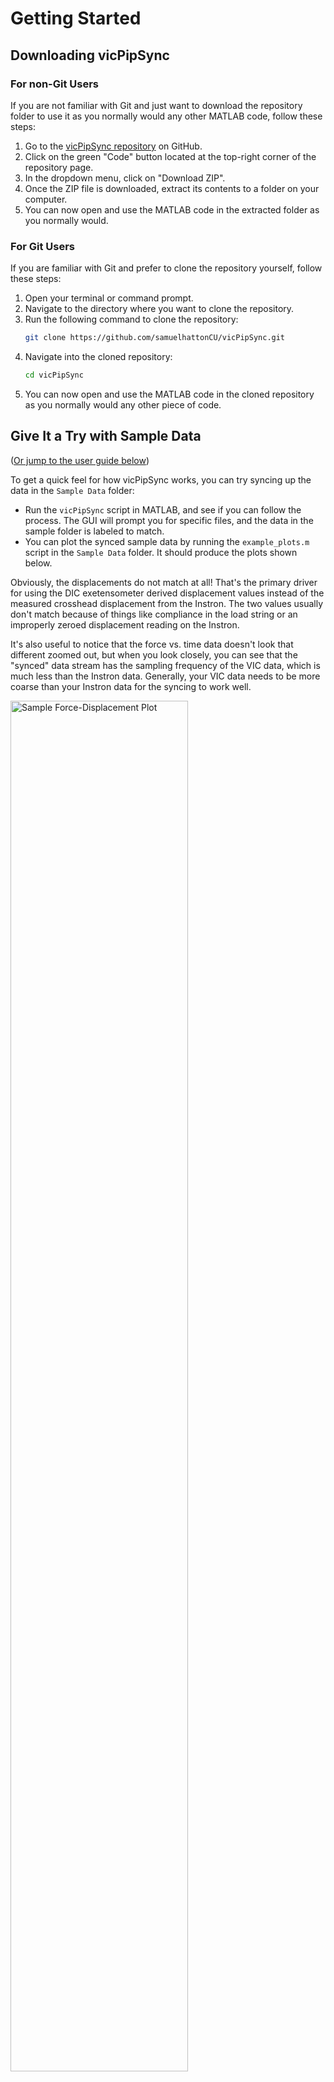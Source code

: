 # Getting Started

## Downloading vicPipSync

### For non-Git Users

If you are not familiar with Git and just want to download the repository folder to use it as you normally would any other MATLAB code, follow these steps:

1. Go to the [vicPipSync repository](https://github.com/samuelhattonCU/vicPipSync) on GitHub.
2. Click on the green "Code" button located at the top-right corner of the repository page.
3. In the dropdown menu, click on "Download ZIP".
4. Once the ZIP file is downloaded, extract its contents to a folder on your computer.
5. You can now open and use the MATLAB code in the extracted folder as you normally would.

### For Git Users

If you are familiar with Git and prefer to clone the repository yourself, follow these steps:

1. Open your terminal or command prompt.
2. Navigate to the directory where you want to clone the repository.
3. Run the following command to clone the repository:
   ```bash
   git clone https://github.com/samuelhattonCU/vicPipSync.git
   ```
4. Navigate into the cloned repository:
   ```bash
   cd vicPipSync
   ```
5. You can now open and use the MATLAB code in the cloned repository as you normally would any other piece of code.

## Give It a Try with Sample Data
([Or jump to the user guide below](#detailed-user-guide))

To get a quick feel for how vicPipSync works, you can try syncing up the data in the `Sample Data` folder: 
- Run the `vicPipSync` script in MATLAB, and see if you can follow the process. The GUI will prompt you for specific files, and the data in the sample folder is labeled to match. 
- You can plot the synced sample data by running the `example_plots.m` script in the `Sample Data` folder. It should produce the plots shown below.

Obviously, the displacements do not match at all! That's the primary driver for using the DIC exetensometer derived displacement values instead of the measured crosshead displacement from the Instron. The two values usually don't match because of things like compliance in the load string or an improperly zeroed displacement reading on the Instron.

It's also useful to notice that the force vs. time data doesn't look that different zoomed out, but when you look closely, you can see that the "synced" data stream has the sampling frequency of the VIC data, which is much less than the Instron data. Generally, your VIC data needs to be more coarse than your Instron data for the syncing to work well.

<img src="../Sample Data/sample_plot_fd.png" alt="Sample Force-Displacement Plot" width="75%">

<img src="../Sample Data/sample_plot_ft.png" alt="Sample Force-Time Plot" width = "75%">

---

# Detailed User Guide

## How to Get a PIP Signal in Your Data
These instructions are fairly specific to the test setup in the Lopez Jimenez lab, where we have our DIC setup on a moble work bench and our Instron 5969 setup on a table in the middle of the lab. The ([first procedure](#general-procedure)) here is a general guide that should be applicable to any setup. The ([second procedure](#flj-lab-procedure)) is specific to our lab. The `vicPipSync` tool and guide all assume that the PIP or marker signal from the UTM can be measured as a voltage signal by the DIC-connected DAQ.

### General Procedure:
1. Setup your UTM test method to include a PIP or marker log, and add the counter to the working dashboard.
2. Connect your UTM's marker system (usually a push-button on the end of a cable) in series with the UTM's marker circuit and the DIC system's DAQ.
3. Open the `Analog Data` window in VIC-Snap
4. Press the marker button and ensure that both the UTM counter increments and the signal is registered in the analog data plot in VIC-Snap.
5. Ensure that the PIP or marker data is setup to be exported with the rest of the UTM data.
6. Ensure that the correct analog data signal is included in the VIC-Snap project output `.csv` file.
   - A way to check this is to start capturing images, trigger the signal, stop capturing images, hit `ctrl+s`, and then open the `project-name.csv` file in the `project-name/` directory. The file should contain a data column corresponding to the signal; try plotting it to ensure the signal is captured.
7. During any test where the Instron and VIC-Snap are both taking data, press the PIP button to add a temporal marker in both data sets. This is the marker that is used by the tool in post-processing to sync up the two data sets.

### FLJ Lab Procedure:
1. In the Instron Method editing screen:
   - Under the `Method/Console/Live Displays` tab, ensure `PIP count` is listed as a selected live display. 
   - Under the `Method/Workspace/Raw Data/Columns` tab, ensure `PIP count` is listed as a selected measurement. 
   - Save the method file and open it as a test; a PIP counter should now appear in the live display.
2. Ensure the BNC end of the PIP cable is plugged into the `AI 0` port of the DIC-connected DAQ (See reference images below).
3. Open the `Analog Data` window in VIC-Snap.
4. Lightly insert the audio jack end of the PIP cable into the Instron PIP port, just until you feel some resistance (you can pretty much just drop it in). 
   - If you push through the resistance to a point that feels stable, you've gone to far; back the plug out a little bit. 
   - The PIP port is on the left side of the Instron, near where the force transducers plug in (See reference images below).
5. Test the connection by pressing the button on the PIP cable. Each time the button is pressed, there should be a voltage jump in the VIC-Snap anaolg data window and the Instron PIP count should increment by one.
6. Procede with your test procedure as normal from here. Simply press the pip button at any time during the test; as long as both the Instron and VIC-Snap are capturing data, the signal will be captured by both systems.

#### Reference Images:
##### PIP Cable: Instron end with audio jack and PIP button

<img src="../Reference%20Images/pip-cable.jpg" alt="Image of the PIP cable" width="50%">

##### PIP Cable: BNC plugged into DAQ port AI 0

<img src="../Reference%20Images/pip-daq.jpg" alt="Image of a DAQ" width="50%">

##### Instron PIP port location
<img src="../Reference%20Images/pip-plug.jpg" alt="Image of an audio jack plugged into an Instron PIP port" width="50%">

## How to Export Your Data for Syncing

There are three separate data files needed to sync Instron data with VIC-3D data (See Sample Data files for reference):

- The Raw Data export `.csv` from the Instron, containing time, force, displacement, and PIP count data columns. 
- The `project_name.csv` file generated by VIC-Snap, containing image id, capture time, and PIP signal data columns.  
- The `extensometer_output.csv` file generated by VIC-3D when a user exports an extensometer data set. 

### Exporting Instron Data
- From the testing live display, press the data export button and save the raw data to an appropriately named `.csv` file. 
- Move this file to the computer you plan to run vicPipSync code on.

### Exporting VIC-Snap Data
It is a reasonable practice to press `ctrl+s` in VIC-Snap after ending data capture to ensure the software writes to the project spreadsheet. The file you need is usually the only `.csv` file in the VIC project folder associated with the test you're working on, and is named the same as all the other project files. The file will exist whether or not any data has been processed in VIC-3D, for example. 
- Open the file to ensure the PIP signal column is there. 
- Copy the file over to the computer you plan to run vicPipSync code on.

### Exporting VIC-3D Extensometer Data
- From the Inspection Panel in the upper left of VIC-3D, select the appropriate extraction plot and press the export button.
- Select which data to export, provide a file name, and press the export button [NOTE: this step needs more clarification, please talk to someone if you're using this and need help].
- Open the saved `.csv` file and ensure that it contains at least an index and a displacement column.

It is important to note that the `index` value associated with VIC-3D inspection extractions is NOT the same as the image index (The number in the `Count` data column) assigned to the actual data image frames. The following requirements aleviate problems related to this:

1. Extensometer outputs must be extracted from sequential data sets only.
   - This means that data sets where only every nth image is processed will not be easy to sync without lots of extra work.
   - Always process all the data frames before generating an extensometer extraction for export.
2. The first row of the extensometer output must correspond to the first row of the VIC-Snap output.
   - Calibration images listed in the VIC-Snap file are automatically ignored.
   - The first non-calibration image in the VIC-Snap file must correspond to the first row in the extensometer output.
   - This can be a problem if the first handful of speckle images weren't included in the analysis and extensometer extraction. If this is the case, the rows corresponding to the unused speckle images need to be removed from the VIC-Snap file before the data can be synced.

In general, `vicPipSync` assumes that `ith` row of the extensometer ouptut table contains data corresponding to the `ith` row of the VIC-Snap output table. In all cases, the sync process enforces that the VIC-Snap and extensometer data sets are the same length, truncating the longer of the two to match the length of the other. This leads to the two guidlines stated above.

The extensometer output index numbers are always numbered sequentially `1-n`, where `n` is the number of processed image frames included in the extraction. This can cause problems if, for example, only one of every five images were processed. This would result in extensometer indexes `1, 2, 3, 4, 5, ..., n` potentially corresponding to image numbers `0, 4, 9, 14, 19, ..., k` (where `k` is the number of the last frame with a number one off from a multiple of five). Another example could be a data set in which the first six images were discarded, and so frame `6` is the reference image for the analysis. If there are 100 total frames and all of them were included in the analysis and extraction, the processed image indexes would be `6, 7, 8, ..., 99, 100`, but the extraction indexes would be `1, 2, 3, ..., 94, 95`. The VIC-Snap file will include rows for images zero through five by default; if these aren't removed prior to syncing the algorithm will end up matching image index `6` with extensometer index `7`, when it should be matched with extensometer index `1`.

Getting this lined up correctly is important, as an index mismatch of only a few can result in a temporal sync error of a second or more; you could do better just clicking the buttons at the same time.

## How to Sync Your Data

### Using a Graphical User Interface (GUI)
1. Ensure you have the VIC-SNAP, VIC-3D, and Instron data files you want to sync.
2. Run the `vicPipSync` script in MATLAB.
   - You can run the script using the Run button, or by typing `vicPipSync` in the MATLAB command window.
   - You can run the script from another piece of MATLAB code using the `run` function.
3. Follow the prompts to select your data files.
   - Select the VIC-SNAP, VIC-3D, and Instron data files using the interactive dialog.
   - You can also load previous selections if available.
   - The script will usually just fail if you select the wrong files, so you can try again if needed.
4. The script will load and synchronize the data.
   - You may need to help the script locate the PIP signal in the VIC-SNAP data if it cannot find it automatically. The script will prompt you to do this if necessary.
5. Choose the file formats you want to save the synchronized data in.
   - You can select from .mat, .csv, and .txt formats.
6. The script will save the synchronized data in the selected formats.
7. You can now use the synchronized data for further analysis.

### Syncing Data Without the GUI
If you want to skip the interactive dialogs, you can use the `load_data` function directly with the file paths as input arguments. Take a look at the header comments in the `load_data` function for more information on how to use it.
---
# Contributions
You can help find bugs by opening an issue and including some steps to follow to make the bug show up. If you would like to submit a bug fix or feature addition, please open an issue, make a pull request, or email samuel.hatton@colorado.edu.

# Acknowledgements
Thanks to Claire Kent for their help writing the user guide.